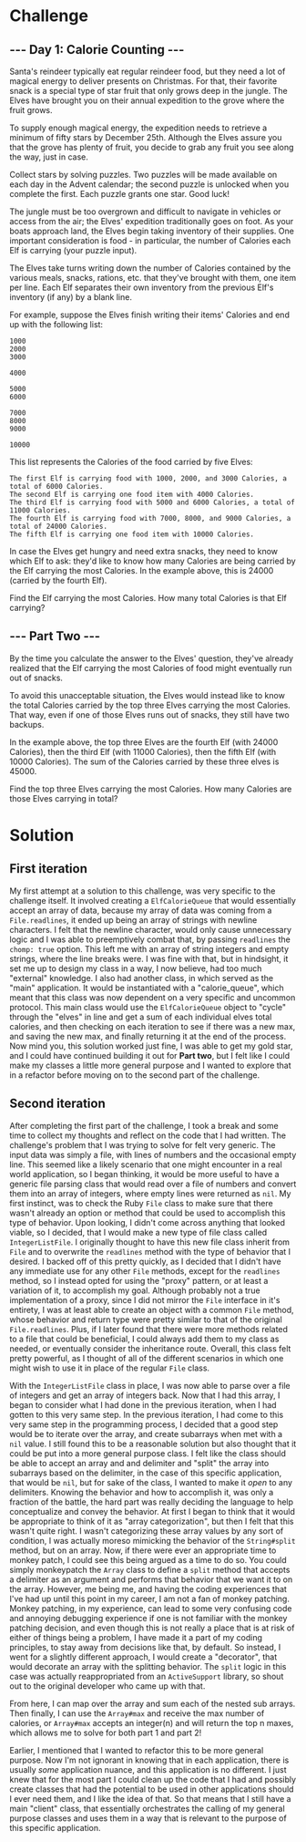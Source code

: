 # Challenge

## --- Day 1: Calorie Counting ---

Santa's reindeer typically eat regular reindeer food, but they need a lot of magical energy to deliver presents on Christmas. For that, their favorite snack is a special type of star fruit that only grows deep in the jungle. The Elves have brought you on their annual expedition to the grove where the fruit grows.

To supply enough magical energy, the expedition needs to retrieve a minimum of fifty stars by December 25th. Although the Elves assure you that the grove has plenty of fruit, you decide to grab any fruit you see along the way, just in case.

Collect stars by solving puzzles. Two puzzles will be made available on each day in the Advent calendar; the second puzzle is unlocked when you complete the first. Each puzzle grants one star. Good luck!

The jungle must be too overgrown and difficult to navigate in vehicles or access from the air; the Elves' expedition traditionally goes on foot. As your boats approach land, the Elves begin taking inventory of their supplies. One important consideration is food - in particular, the number of Calories each Elf is carrying (your puzzle input).

The Elves take turns writing down the number of Calories contained by the various meals, snacks, rations, etc. that they've brought with them, one item per line. Each Elf separates their own inventory from the previous Elf's inventory (if any) by a blank line.

For example, suppose the Elves finish writing their items' Calories and end up with the following list:

```
1000
2000
3000

4000

5000
6000

7000
8000
9000

10000
```

This list represents the Calories of the food carried by five Elves:

    The first Elf is carrying food with 1000, 2000, and 3000 Calories, a total of 6000 Calories.
    The second Elf is carrying one food item with 4000 Calories.
    The third Elf is carrying food with 5000 and 6000 Calories, a total of 11000 Calories.
    The fourth Elf is carrying food with 7000, 8000, and 9000 Calories, a total of 24000 Calories.
    The fifth Elf is carrying one food item with 10000 Calories.

In case the Elves get hungry and need extra snacks, they need to know which Elf to ask: they'd like to know how many Calories are being carried by the Elf carrying the most Calories. In the example above, this is 24000 (carried by the fourth Elf).

Find the Elf carrying the most Calories. How many total Calories is that Elf carrying?

## --- Part Two ---

By the time you calculate the answer to the Elves' question, they've already realized that the Elf carrying the most Calories of food might eventually run out of snacks.

To avoid this unacceptable situation, the Elves would instead like to know the total Calories carried by the top three Elves carrying the most Calories. That way, even if one of those Elves runs out of snacks, they still have two backups.

In the example above, the top three Elves are the fourth Elf (with 24000 Calories), then the third Elf (with 11000 Calories), then the fifth Elf (with 10000 Calories). The sum of the Calories carried by these three elves is 45000.

Find the top three Elves carrying the most Calories. How many Calories are those Elves carrying in total?

# Solution

## First iteration
My first attempt at a solution to this challenge, was very specific to the challenge itself. It involved creating a `ElfCalorieQueue` that
would essentially accept an array of data, because my array of data was coming from a `File.readlines`, it ended up being an array
of strings with newline characters. I felt that the newline character, would only cause unnecessary logic and I was able to preemptively
combat that, by passing `readlines` the `chomp: true` option. This left me with an array of string integers and empty strings, where the
line breaks were. I was fine with that, but in hindsight, it set me up to design my class in a way, I now believe, had too much "external"
knowledge. I also had another class, in which served as the "main" application. It would be instantiated with a "calorie_queue", which meant
that this class was now dependent on a very specific and uncommon protocol. This main class would use the `ElfCalorieQueue` object to "cycle"
through the "elves" in line and get a sum of each individual elves total calories, and then checking on each iteration to see if there was a
new max, and saving the new max, and finally returning it at the end of the process. Now mind you, this solution worked just fine, I was able
to get my gold star, and I could have continued building it out for **Part two**, but I felt like I could make my classes a little more 
general purpose and I wanted to explore that in a refactor before moving on to the second part of the challenge.

## Second iteration
After completing the first part of the challenge, I took a break and some time to collect my thoughts and reflect on the code that
I had written. The challenge's problem that I was trying to solve for felt very generic. The input data was simply a file, with lines
of numbers and the occasional empty line. This seemed like a likely scenario that one might encounter in a real world application, so
I began thinking, it would be more useful to have a generic file parsing class that would read over a file of numbers and convert them
into an array of integers, where empty lines were returned as `nil`. My first instinct, was to check the Ruby `File` class to make sure
that there wasn't already an option or method that could be used to accomplish this type of behavior. Upon looking, I didn't come across anything
that looked viable, so I decided, that I would make a new type of file class called `IntegerListFile`. I originally thought to have this new
file class inherit from `File` and to overwrite the `readlines` method with the type of behavior that I desired. I backed off of this pretty
quickly, as I decided that I didn't have any immediate use for any other `File` methods, except for the `readlines` method, so I instead opted for
using the "proxy" pattern, or at least a variation of it, to accomplish my goal. Although probably not a true implementation of a proxy, since
I did not mirror the `File` interface in it's entirety, I was at least able to create an object with a common `File` method, whose behavior and 
return type were pretty similar to that of the original `File.readlines`. Plus, if I later found that there were more methods related to a file 
that could be beneficial, I could always add them to my class as needed, or eventually consider the inheritance route. Overall, this class felt 
pretty powerful, as I thought of all of the different scenarios in which one might wish to use it in place of the regular `File` class.

With the `IntegerListFile` class in place, I was now able to parse over a file of integers and get an array of integers back. Now that I had this array,
I began to consider what I had done in the previous iteration, when I had gotten to this very same step. In the previous iteration, I had come to this
very same step in the programming process, I decided that a good step would be to iterate over the array, and create subarrays when met with a `nil` value.
I still found this to be a reasonable solution but also thought that it could be put into a more general purpose class. I felt like the class should be
able to accept an array and and delimiter and "split" the array into subarrays based on the delimiter, in the case of this specific application, that would
be `nil`, but for sake of the class, I wanted to make it *open* to any delimiters. Knowing the behavior and how to accomplish it, was only a fraction of the
battle, the hard part was really deciding the language to help conceptualize and convey the behavior. At first I began to think that it would be appropriate
to think of it as "array categorization", but then I felt that this wasn't quite right. I wasn't categorizing these array values by any sort of condition, I
was actually moreso mimicking the behavior of the `String#split` method, but on an array. Now, if there were ever an appropriate time to monkey patch, I
could see this being argued as a time to do so. You could simply monkeypatch the `Array` class to define a `split` method that accepts a delimiter as an
argument and performs that behavior that we want it to on the array. However, me being me, and having the coding experiences that I've had up until this
point in my career, I am not a fan of monkey patching. Monkey patching, in my experience, can lead to some very confusing code and annoying debugging
experience if one is not familiar with the monkey patching decision, and even though this is not really a place that is at risk of either of things being a
problem, I have made it a part of my coding principles, to stay away from decisions like that, by default. So instead, I went for a slightly different approach,
I would create a "decorator", that would decorate an array with the splitting behavior. The `split` logic in this case was actually reappropriated from 
an `ActiveSupport` library, so shout out to the original developer who came up with that.

From here, I can map over the array and sum each of the nested sub arrays. Then finally, I can use the `Array#max` and receive the max number of calories, or
`Array#max` accepts an integer(n) and will return the top n maxes, which allows me to solve for both part 1 and part 2!

Earlier, I mentioned that I wanted to refactor this to be more general purpose. Now I'm not ignorant in knowing that in each application, there is usually *some*
application nuance, and this application is no different. I just knew that for the most part I could clean up the code that I had and possibly create classes that
had the potential to be used in other applications should I ever need them, and I like the idea of that. So that means that I still have a main "client" class, that
essentially orchestrates the calling of my general purpose classes and uses them in a way that is relevant to the purpose of this specific application.
